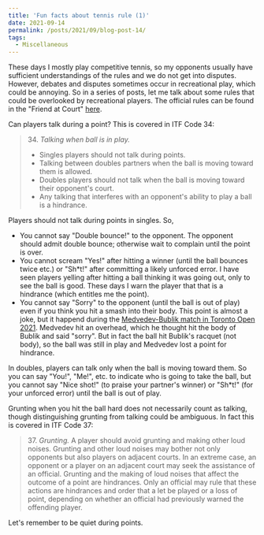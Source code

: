 ```yaml
---
title: 'Fun facts about tennis rule (1)'
date: 2021-09-14
permalink: /posts/2021/09/blog-post-14/
tags:
  - Miscellaneous
---
```


These days I mostly play competitive tennis, so my opponents usually have sufficient understandings of the rules and we do not get into disputes. However, debates and disputes sometimes occur in recreational play, which could be annoying. So in a series of posts, let me talk about some rules that could be overlooked by recreational players. The official rules can be found in the "Friend at Court" [here](https://www.usta.com/en/home/coach-organize/tennis-tool-center/resource-library/bylaws-regulations-forms.html).

Can players talk during a point? This is covered in ITF Code 34:
> 34\. *Talking when ball is in play.*
>- Singles players should not talk during points.
>- Talking between doubles partners when the ball is moving toward them
is allowed.
>- Doubles players should not talk when the ball is moving toward their
opponent's court.
>- Any talking that interferes with an opponent's ability to play a ball is a
hindrance.

Players should not talk during points in singles. So,
- You cannot say "Double bounce!" to the opponent. The opponent should admit double bounce; otherwise wait to complain until the point is over.
- You cannot scream "Yes!" after hitting a winner (until the ball bounces twice etc.) or "Sh\*t!" after committing a likely unforced error. I have seen players yelling after hitting a ball thinking it was going out, only to see the ball is good. These days I warn the player that that is a hindrance (which entitles me the point).
- You cannot say "Sorry" to the opponent (until the ball is out of play) even if you think you hit a smash into their body. This point is almost a joke, but it happend during the [Medvedev-Bublik match in Toronto Open 2021](https://www.youtube.com/watch?v=a9wobRpcqlE). Medvedev hit an overhead, which he thought hit the body of Bublik and said "sorry". But in fact the ball hit Bublik's racquet (not body), so the ball was still in play and Medvedev lost a point for hindrance.

In doubles, players can talk only when the ball is moving toward them. So you can say "You!", "Me!", etc. to indicate who is going to take the ball, but you cannot say "Nice shot!" (to praise your partner's winner) or "Sh\*t!" (for your unforced error) until the ball is out of play.

Grunting when you hit the ball hard does not necessarily count as talking, though distinguishing grunting from talking could be ambiguous. In fact this is covered in ITF Code 37:
> 37\. *Grunting.* A player should avoid grunting and making other loud noises.
> Grunting and other loud noises may bother not only opponents but also players on 
> adjacent courts. In an extreme case, an opponent or a player on an adjacent court may 
> seek the assistance of an official. Grunting and the making of loud noises that 
> affect the outcome of a point are hindrances. Only an official may rule that these
> actions are hindrances and order that a let be played or a loss of point, depending
> on whether an official had previously warned the offending player.

Let's remember to be quiet during points.
